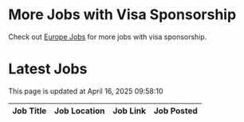 # More Jobs with Visa Sponsorship

Check out [Europe Jobs](https://github.com/sureshparimi/europejobs#latest-jobs) for more jobs with visa sponsorship.

# Latest Jobs

This page is updated at April 16, 2025 09:58:10

| Job Title | Job Location | Job Link | Job Posted |
| --- | --- | --- | --- |
